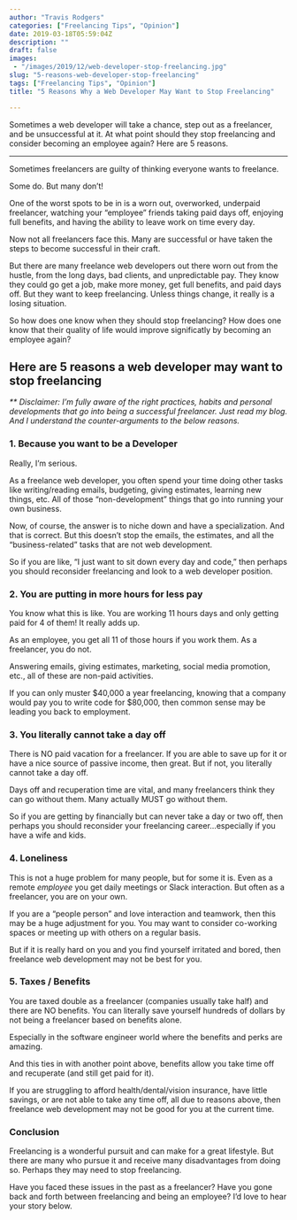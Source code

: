 ```yaml
---
author: "Travis Rodgers"
categories: ["Freelancing Tips", "Opinion"]
date: 2019-03-18T05:59:04Z
description: ""
draft: false
images: 
 - "/images/2019/12/web-developer-stop-freelancing.jpg"
slug: "5-reasons-web-developer-stop-freelancing"
tags: ["Freelancing Tips", "Opinion"]
title: "5 Reasons Why a Web Developer May Want to Stop Freelancing"

---
```


<div class="lead-paragraph"><span class="dropcap">S</span>ometimes a web developer will take a chance, step out as a freelancer, and be unsuccessful at it. At what point should they stop freelancing and consider becoming an employee again? Here are 5 reasons.</div><hr class="lead-hr">



<p>Sometimes freelancers are guilty of thinking everyone wants to freelance. </p>



<p>Some do. But many don&#8217;t!</p>



<p>One of the worst spots to be in is a worn out, overworked, underpaid freelancer, watching your &#8220;employee&#8221; friends taking paid days off, enjoying full benefits, and having the ability to leave work on time every day. </p>



<p>Now not all freelancers face this. Many are successful or have taken the steps to become successful in their craft.</p>



<p>But there are many freelance web developers out there worn out from the hustle, from the long days, bad clients, and unpredictable pay.  They know they could go get a job, make more money, get full benefits, and paid days off. But they want to keep freelancing. Unless things change, it really is a losing situation.</p>



<p>So how does one know when they should stop freelancing? How does one know that their quality of life would improve significatly by becoming an employee again?</p>



<h2>Here are 5 reasons a web developer may want to stop freelancing</h2>



<p><em>** Disclaimer: I&#8217;m fully aware of the right practices, habits and personal developments that go into being a successful freelancer. Just read my blog. And I understand the counter-arguments to the below reasons. </em></p>



<h3>1. Because you want to be a Developer</h3>



<p>Really, I&#8217;m serious. </p>



<p>As a freelance web developer, you often spend your time doing other tasks like writing/reading emails, budgeting, giving estimates, learning new things, etc. All of those &#8220;non-development&#8221; things that go into running your own business. </p>



<p>Now, of course, the answer is to niche down and have a specialization. And that is correct. But this doesn&#8217;t stop the emails, the estimates, and all the &#8220;business-related&#8221; tasks that are not web development.</p>



<p>So if you are like, &#8220;I just want to sit down every day and code,&#8221; then perhaps you should reconsider freelancing and look to a web developer position.</p>



<h3>2. You are putting in more hours for less pay</h3>



<p>You know what this is like. You are working 11 hours days and only getting paid for 4 of them! It really adds up. </p>



<p>As an employee, you get all 11 of those hours if you work them. As a freelancer, you do not.</p>



<p>Answering emails, giving estimates, marketing, social media promotion, etc., all of these are non-paid activities. </p>



<p>If you can only muster $40,000 a year freelancing, knowing that a company would pay you to write code for $80,000, then common sense may be leading you back to employment.</p>



<h3>3. You literally cannot take a day off</h3>



<p>There is NO paid vacation for a freelancer. If you are able to save up for it or have a nice source of passive income, then great. But if not, you literally cannot take a day off. </p>



<p>Days off and recuperation time are vital, and many freelancers think they can go without them. Many actually MUST go without them.</p>



<p>So if you are getting by financially but can never take a day or two off, then perhaps you should reconsider your freelancing career&#8230;especially if you have a wife and kids.</p>



<h3>4. Loneliness</h3>



<p>This is not a huge problem for many people, but for some it is. Even as a remote <em>employee</em> you get daily meetings or Slack interaction. But often as a freelancer, you are on your own.</p>



<p>If you are a &#8220;people person&#8221; and love interaction and teamwork, then this may be a huge adjustment for you. You may want to consider co-working spaces or meeting up with others on a regular basis. </p>



<p>But if it is really hard on you and you find yourself irritated and bored, then  freelance web development may not be best for you.</p>



<h3>5. Taxes / Benefits </h3>



<p>You are taxed double as a freelancer (companies usually take half) and there are NO benefits. You can literally save yourself hundreds of dollars by not being a freelancer based on benefits alone.</p>



<p>Especially in the software engineer world where the benefits and perks are amazing. </p>



<p>And this ties in with another point above, benefits allow you take time off and recuperate (and still get paid for it). </p>



<p>If you are struggling to afford health/dental/vision insurance, have little savings, or are not able to take any time off, all due to reasons above, then freelance web development may not be good for you at the current time. </p>



<h3>Conclusion</h3>



<p>Freelancing is a wonderful pursuit and can make for a great lifestyle. But there are many who pursue it and receive many disadvantages from doing so. Perhaps they may need to stop freelancing.</p>



<p>Have you faced these issues in the past as a freelancer? Have you gone back and forth between freelancing and being an employee? I&#8217;d love to hear your story below.</p>



